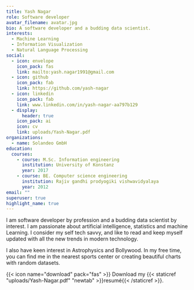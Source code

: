 ```yaml
---
title: Yash Nagar
role: Software developer
avatar_filename: avatar.jpg
bio: A software developer and a budding data scientist.
interests:
  - Machine Learning
  - Information Visualization
  - Natural Language Processing
social:
  - icon: envelope
    icon_pack: fas
    link: mailto:yash.nagar1991@gmail.com
  - icon: github
    icon_pack: fab
    link: https://github.com/yash-nagar
  - icon: linkedin
    icon_pack: fab
    link: www.linkedin.com/in/yash-nagar-aa797b129
  - display:
      header: true
    icon_pack: ai
    icon: cv
    link: uploads/Yash-Nagar.pdf
organizations:
  - name: Solandeo GmbH
education:
  courses:
    - course: M.Sc. Information engineering
      institution: University of Konstanz
      year: 2017
    - course: BE. Computer science engineering
      institution: Rajiv gandhi prodyogiki vishwavidyalaya
      year: 2012
email: ""
superuser: true
highlight_name: true
---
```

I am software developer by profession and a budding data scientist by interest. I am passionate about artificial intelligence, statistics and machine Learning. I consider my self tech savvy, and like to read and keep myself updated with all the new trends in modern technology.

I also have keen interest in Astrophysics and Bollywood. In my free time, you can find me in the nearest sports center or creating beautiful charts with random datasets.



{{< icon name="download" pack="fas" >}} Download my {{< staticref "uploads/Yash-Nagar.pdf" "newtab" >}}resumé{{< /staticref >}}.